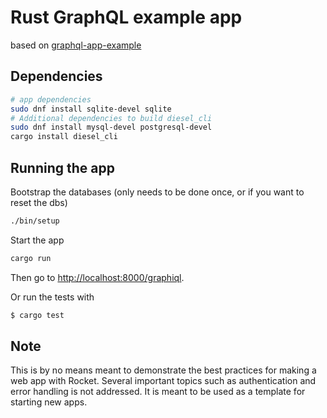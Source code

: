 # Rust GraphQL example app

based on [graphql-app-example](https://github.com/davidpdrsn/graphql-app-example)

## Dependencies

```sh
# app dependencies
sudo dnf install sqlite-devel sqlite
# Additional dependencies to build diesel_cli
sudo dnf install mysql-devel postgresql-devel
cargo install diesel_cli
```

## Running the app

Bootstrap the databases (only needs to be done once, or if you want to reset the dbs)

```sh
./bin/setup
```

Start the app

```sh
cargo run
```

Then go to <http://localhost:8000/graphiql>.

Or run the tests with

```bash
$ cargo test
```

## Note

This is by no means meant to demonstrate the best practices for making a web app with Rocket. Several important topics such as authentication and error handling is not addressed. It is meant to be used as a template for starting new apps.
